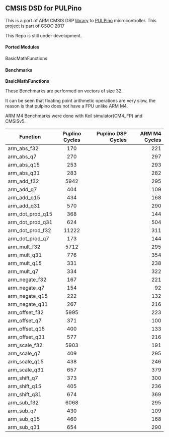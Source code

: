 ## CMSIS DSD for PULPino
This is a port of ARM CMSIS DSP [library](http://www.keil.com/pack/doc/CMSIS/DSP/html/index.html) to [PULPino](https://github.com/pulp-platform/pulpino) microcontroller.
This [project](https://summerofcode.withgoogle.com/projects/?sp-search=Mostafa#5599084384616448) is part of GSOC 2017 

This Repo is still under development.

#### Ported Modules
BasicMathFunctions
#### Benchmarks
**BasicMathFunctions**

These Benchmarks are performed on vectors of size 32.

It can be seen that floating point arithmetic operations are very slow, the reason is that pulpino does not have a FPU unlike ARM M4.

ARM M4 Benchmarks were done with  Keil simulator(CM4_FP) and CMSISv5.


| Function        | Puplino Cycles           | Puplino DSP  Cycles|  ARM M4 Cycles|
| ------------- |:-------------:| -----:| -----:|
| arm_abs_f32      | 170 |  | 221| 
| arm_abs_q7      | 270 |  | 297| 
| arm_abs_q15      | 253  |  | 293| 
| arm_abs_q31      | 283  |  | 282| 
| arm_add_f32      | 5942  |  | 295| 
| arm_add_q7      | 404 |  | 109| 
| arm_add_q15      | 434 |  | 168| 
| arm_add_q31      | 570 |  | 290| 
| arm_dot_prod_q15      | 368 |  |144 | 
| arm_dot_prod_q31      | 624 |  |504 | 
| arm_dot_prod_f32      | 11222 |  | 311| 
| arm_dot_prod_q7      | 173 |  | 144| 
| arm_mult_f32      | 5712 |  | 295| 
| arm_mult_q31      | 776 |  | 354| 
| arm_mult_q15      | 331 |  | 238| 
| arm_mult_q7      | 334 |  | 322| 
| arm_negate_f32      | 167 |  | 221| 
| arm_negate_q7      | 154  |  | 92| 
| arm_negate_q15      | 222  |  | 132| 
| arm_negate_q31      | 267  |  | 216| 
| arm_offset_f32      | 5995 |  | 223| 
| arm_offset_q7      | 371 |  | 100| 
| arm_offset_q15      | 400 |  | 133| 
| arm_offset_q31      | 577 |  | 216| 
| arm_scale_f32      | 5903 |  | 191| 
| arm_scale_q7      | 409 |  | 295| 
| arm_scale_q15      | 438 |  | 246| 
| arm_scale_q31      | 657 |  | 379| 
| arm_shift_q7      | 373 |  |300 | 
| arm_shift_q15      | 405 |  | 236| 
| arm_shift_q31      | 674|  | 369| 
| arm_sub_f32      | 6068 |  |295 | 
| arm_sub_q7      | 430 |  | 109| 
| arm_sub_q15      | 460 |  | 168| 
| arm_sub_q31      | 654 |  | 290| 
